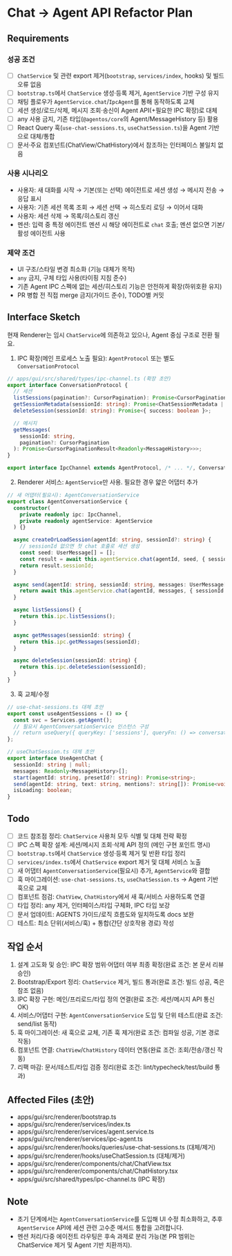 # Chat → Agent API Refactor Plan

## Requirements

### 성공 조건

- [ ] `ChatService` 및 관련 export 제거(`bootstrap`, `services/index`, hooks) 및 빌드 오류 없음
- [ ] `bootstrap.ts`에서 `ChatService` 생성·등록 제거, `AgentService` 기반 구성 유지
- [ ] 채팅 플로우가 `AgentService.chat`/`IpcAgent`를 통해 동작하도록 교체
- [ ] 세션 생성/로드/삭제, 메시지 조회·송신이 Agent API(+필요한 IPC 확장)로 대체
- [ ] any 사용 금지, 기존 타입(`@agentos/core`의 Agent/MessageHistory 등) 활용
- [ ] React Query 훅(`use-chat-sessions.ts`, `useChatSession.ts`)을 Agent 기반으로 대체/통합
- [ ] 문서·주요 컴포넌트(ChatView/ChatHistory)에서 참조하는 인터페이스 불일치 없음

### 사용 시나리오

- 사용자: 새 대화를 시작 → 기본(또는 선택) 에이전트로 세션 생성 → 메시지 전송 → 응답 표시
- 사용자: 기존 세션 목록 조회 → 세션 선택 → 히스토리 로딩 → 이어서 대화
- 사용자: 세션 삭제 → 목록/히스토리 갱신
- 멘션: 입력 중 특정 에이전트 멘션 시 해당 에이전트로 `chat` 호출; 멘션 없으면 기본/활성 에이전트 사용

### 제약 조건

- UI 구조/스타일 변경 최소화 (기능 대체가 목적)
- `any` 금지, 구체 타입 사용(타이핑 지침 준수)
- 기존 Agent IPC 스펙에 없는 세션/히스토리 기능은 안전하게 확장(하위호환 유지)
- PR 병합 전 직접 merge 금지(가이드 준수), TODO별 커밋

## Interface Sketch

현재 Renderer는 임시 `ChatService`에 의존하고 있으나, Agent 중심 구조로 전환 필요.

1. IPC 확장(메인 프로세스 노출 필요): `AgentProtocol` 또는 별도 `ConversationProtocol`

```ts
// apps/gui/src/shared/types/ipc-channel.ts (확장 초안)
export interface ConversationProtocol {
  // 세션
  listSessions(pagination?: CursorPagination): Promise<CursorPaginationResult<ChatSessionMetadata>>;
  getSessionMetadata(sessionId: string): Promise<ChatSessionMetadata | null>;
  deleteSession(sessionId: string): Promise<{ success: boolean }>;

  // 메시지
  getMessages(
    sessionId: string,
    pagination?: CursorPagination
  ): Promise<CursorPaginationResult<Readonly<MessageHistory>>>;
}

export interface IpcChannel extends AgentProtocol, /* ... */, ConversationProtocol {}
```

2. Renderer 서비스: `AgentService`만 사용. 필요한 경우 얇은 어댑터 추가

```ts
// 새 어댑터(필요시): AgentConversationService
export class AgentConversationService {
  constructor(
    private readonly ipc: IpcChannel,
    private readonly agentService: AgentService
  ) {}

  async createOrLoadSession(agentId: string, sessionId?: string) {
    // sessionId 없으면 첫 chat 호출로 세션 생성
    const seed: UserMessage[] = [];
    const result = await this.agentService.chat(agentId, seed, { sessionId });
    return result.sessionId;
  }

  async send(agentId: string, sessionId: string, messages: UserMessage[]) {
    return await this.agentService.chat(agentId, messages, { sessionId });
  }

  async listSessions() {
    return this.ipc.listSessions();
  }

  async getMessages(sessionId: string) {
    return this.ipc.getMessages(sessionId);
  }

  async deleteSession(sessionId: string) {
    return this.ipc.deleteSession(sessionId);
  }
}
```

3. 훅 교체/수정

```ts
// use-chat-sessions.ts 대체 초안
export const useAgentSessions = () => {
  const svc = Services.getAgent();
  // 필요시 AgentConversationService 인스턴스 구성
  // return useQuery({ queryKey: ['sessions'], queryFn: () => conversation.listSessions() })
};

// useChatSession.ts 대체 초안
export interface UseAgentChat {
  sessionId: string | null;
  messages: Readonly<MessageHistory>[];
  start(agentId: string, presetId?: string): Promise<string>;
  send(agentId: string, text: string, mentions?: string[]): Promise<void>;
  isLoading: boolean;
}
```

## Todo

- [ ] 코드 참조점 정리: `ChatService` 사용처 모두 식별 및 대체 전략 확정
- [ ] IPC 스펙 확장 설계: 세션/메시지 조회·삭제 API 정의 (메인 구현 포인트 명시)
- [ ] `bootstrap.ts`에서 `ChatService` 생성·등록 제거 및 반환 타입 정리
- [ ] `services/index.ts`에서 `ChatService` export 제거 및 대체 서비스 노출
- [ ] 새 어댑터 `AgentConversationService`(필요시) 추가, `AgentService`와 결합
- [ ] 훅 마이그레이션: `use-chat-sessions.ts`, `useChatSession.ts` → Agent 기반 훅으로 교체
- [ ] 컴포넌트 점검: `ChatView`, `ChatHistory`에서 새 훅/서비스 사용하도록 연결
- [ ] 타입 정리: any 제거, 인터페이스/타입 구체화, IPC 타입 보강
- [ ] 문서 업데이트: AGENTS 가이드/로직 흐름도와 일치하도록 docs 보완
- [ ] 테스트: 최소 단위(서비스/훅) + 통합(간단 상호작용 경로) 작성

## 작업 순서

1. 설계 고도화 및 승인: IPC 확장 범위·어댑터 여부 최종 확정(완료 조건: 본 문서 리뷰 승인)
2. Bootstrap/Export 정리: `ChatService` 제거, 빌드 통과(완료 조건: 빌드 성공, 죽은 참조 없음)
3. IPC 확장 구현: 메인/프리로드/타입 정의 연결(완료 조건: 세션/메시지 API 통신 OK)
4. 서비스/어댑터 구현: `AgentConversationService` 도입 및 단위 테스트(완료 조건: send/list 동작)
5. 훅 마이그레이션: 새 훅으로 교체, 기존 훅 제거(완료 조건: 컴파일 성공, 기본 경로 작동)
6. 컴포넌트 연결: `ChatView`/`ChatHistory` 데이터 연동(완료 조건: 조회/전송/갱신 작동)
7. 리팩 마감: 문서/테스트/타입 검증 정리(완료 조건: lint/typecheck/test/build 통과)

## Affected Files (초안)

- apps/gui/src/renderer/bootstrap.ts
- apps/gui/src/renderer/services/index.ts
- apps/gui/src/renderer/services/agent.service.ts
- apps/gui/src/renderer/services/ipc-agent.ts
- apps/gui/src/renderer/hooks/queries/use-chat-sessions.ts (대체/제거)
- apps/gui/src/renderer/hooks/useChatSession.ts (대체/제거)
- apps/gui/src/renderer/components/chat/ChatView.tsx
- apps/gui/src/renderer/components/chat/ChatHistory.tsx
- apps/gui/src/shared/types/ipc-channel.ts (IPC 확장)

## Note

- 초기 단계에서는 `AgentConversationService`를 도입해 UI 수정 최소화하고, 추후 `AgentService` API에 세션 관련 고수준 메서드 통합을 고려합니다.
- 멘션 처리/다중 에이전트 라우팅은 후속 과제로 분리 가능(본 PR 범위는 ChatService 제거 및 Agent 기반 치환까지).
